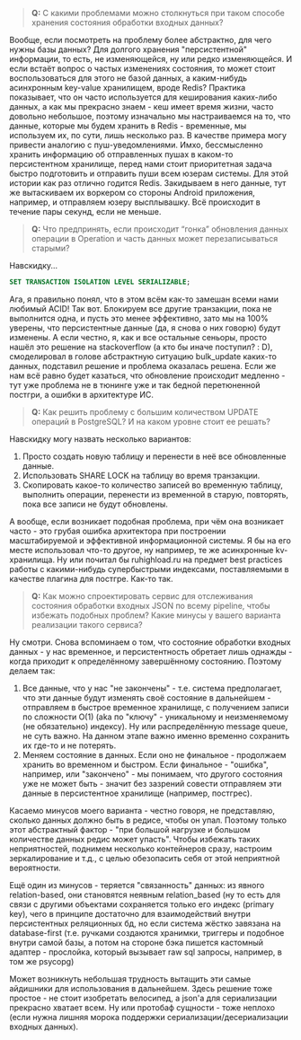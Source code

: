 > **Q:** С какими проблемами можно столкнуться при таком способе хранения состояния обработки входных данных?

Вообще, если посмотреть на проблему более абстрактно, для чего нужны базы данных? Для долгого хранения "персистентной" информации, то есть, не изменяющейся, ну или редко изменяющейся. И если встаёт вопрос о частых изменениях состояния, то может стоит воспользоваться для этого не базой данных, а каким-нибудь асинхронным key-value хранилищем, вроде Redis? Практика показывает, что он часто используется для кеширования каких-либо данных, а как мы прекрасно знаем - кеш имеет время жизни, часто довольно небольшое, 
поэтому изначально мы настраиваемся на то, что данные, которые мы будем хранить в Redis - временные, мы
используем их, по сути, лишь несколько раз.
В качестве примера могу привести аналогию с пуш-уведомлениями. Имхо, бессмысленно хранить информацию об отправленных пушах в каком-то персистентном хранилище, перед нами стоит приоритетная задача быстро подготовить и отправить пуши всем юзерам системы. Для этой истории как раз отлично годится Redis. Закидываем в него данные, тут же вытаскиваем их воркером со стороны Android приложения, например, и отправляем юзеру высплывашку. Всё происходит в течение пары секунд, если не меньше.

> **Q:** Что предпринять, если происходит “гонка” обновления данных операции в Operation и часть данных может перезаписываться старыми?

Навскидку...

```sql
SET TRANSACTION ISOLATION LEVEL SERIALIZABLE;
```

Ага, я правильно понял, что в этом всём как-то замешан всеми нами любимый ACID!
Так вот. Блокируем все другие транзакции, пока не выполнится одна, и пусть это менее эффективно, 
зато мы на 100% уверены, что персистентные данные (да, я снова о них говорю) будут изменены.
А если честно, я, как и все остальные сеньоры, просто нашёл это решение на stackoverflow (а кто бы иначе поступил? : D), смоделировал
в голове абстрактную ситуацию bulk_update каких-то данных, подставил решение и проблема оказалась решена.
Если же нам всё равно будет казаться, что обновление происходит медленно - тут уже проблема не в тюнинге уже и так бедной перетюненной постгри, а ошибки в архитектуре ИС.

> **Q:** Как решить проблему с большим количеством UPDATE операций в PostgreSQL? И на каком уровне стоит ее решать?

Навскидку могу назвать несколько вариантов:
1.  Просто создать новую таблицу и перенести в неё все обновленные данные.
2.  Использовать SHARE LOCK на таблицу во время транзакции.
3.  Скопировать какое-то количество записей во временную таблицу, выполнить операции, перенести из временной в старую, повторять, пока все записи не будут обновлены.

А вообще, если возникает подобная проблема, при чём она возникает часто - это грубая ошибка архитектора
при построении масштабируемой и эффективной информационной системы. Я бы на его месте использовал что-то другое, ну например, те же асинхронные kv-хранилища. Ну или почитал бы ruhighload.ru на предмет best practices работы с какими-нибудь супербыстрыми индексами, поставляемыми в качестве плагина для постгре. Как-то так. 

> **Q:** Как можно спроектировать сервис для отслеживания состояния обработки входных JSON по всему pipeline, чтобы избежать подобных проблем? Какие минусы у вашего варианта реализации такого сервиса?

Ну смотри. Снова вспоминаем о том, что состояние обработки входных данных - у нас временное, и персистентность обретает лишь однажды - когда приходит к определённому завершённому состоянию.
Поэтому делаем так:
1.  Все данные, что у нас "не закончены" - т.е. система предполагает, что эти данные будут изменять своё состояние в дальнейшем - отправляем в быстрое временное хранилище, с получением записи по сложности O(1) (aka по "ключу" - уникальному и неизменяемому (не обязательно) индексу). Ну или распределённую message queue, не суть важно. На данном этапе важно именно временно сохранить их где-то и не потерять.
2.  Меняем состояние в данных. Если оно не финальное - продолжаем хранить во временном и быстром. Если финальное - "ошибка", например, или "закончено" - мы понимаем, что другого состояния уже не может быть - значит без зазрений совести отправляем эти данные в персистентное хранилище (например, постгрес).

Касаемо минусов моего варианта - честно говоря, не представляю, сколько данных должно быть в редисе, чтобы он упал. Поэтому только этот абстрактный фактор - "при большой нагрузке и большом количестве данных редис может упасть". Чтобы избежать таких неприятностей, поднимем несколько контейнеров сразу, настроим зеркалирование и т.д., с целью обезопасить себя от этой неприятной вероятности. 

Ещё один из минусов - теряется "связанность" данных: из явного relation-based, они становятся неявным relation_based (ну то есть для связи с другими объектами сохраняется только его индекс (primary key), чего в принципе достаточно для взаимодействий внутри персистентных реляционных бд, но если система жёстко завязана на database-first (т.е. ручками создаются хранимки, триггеры и подобное внутри самой базы, а потом на стороне бэка пишется кастомный адаптер - прослойка, который вызывает raw sql запросы, например, в том же psycopg)

Может возникнуть небольшая трудность вытащить эти самые айдишники для использования в дальнейшем. Здесь решение тоже простое - не стоит изобретать велосипед, а json'а для сериализации прекрасно хватает всем. Ну или протобаф сущности - тоже неплохо (если нужна лишняя морока поддержки сериализации/десериализации входных данных).
